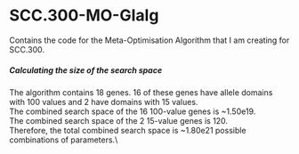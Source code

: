 # SCC.300-MO-GIalg

Contains the code for the Meta-Optimisation Algorithm that I am creating for SCC.300.

##### Calculating the size of the search space
The algorithm contains 18 genes. 16 of these genes have allele domains with 100 values and 2 have domains with 15 values.\
The combined search space of the 16 100-value genes is ~1.50e19.\
The combined search space of the 2 15-value genes is 120.\
Therefore, the total combined search space is ~1.80e21 possible combinations of parameters.\

